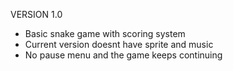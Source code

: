 VERSION 1.0
- Basic snake game with scoring system
- Current version doesnt have sprite and music
- No pause menu and the game keeps continuing
